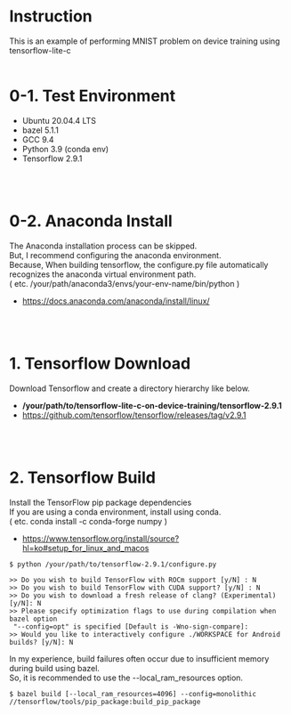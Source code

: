 # Instruction
 This is an example of performing MNIST problem on device training using tensorflow-lite-c
<br>
<br>
  
# 0-1. Test Environment
- Ubuntu 20.04.4 LTS
- bazel 5.1.1 
- GCC 9.4
- Python 3.9 (conda env)
- Tensorflow 2.9.1
<br>
<br>
  
# 0-2. Anaconda Install
The Anaconda installation process can be skipped.  
But, I recommend configuring the anaconda environment.  
Because, When building tensorflow, the configure.py file automatically recognizes the anaconda virtual environment path.  
( etc. /your/path/anaconda3/envs/your-env-name/bin/python )
- https://docs.anaconda.com/anaconda/install/linux/
<br>
<br>

# 1. Tensorflow Download
Download Tensorflow and create a directory hierarchy like below.  
- **/your/path/to/tensorflow-lite-c-on-device-training/tensorflow-2.9.1**
- https://github.com/tensorflow/tensorflow/releases/tag/v2.9.1
<br>
<br>

# 2. Tensorflow Build
Install the TensorFlow pip package dependencies  
If you are using a conda environment, install using conda.  
( etc. conda install -c conda-forge numpy )
- https://www.tensorflow.org/install/source?hl=ko#setup_for_linux_and_macos
  
```
$ python /your/path/to/tensorflow-2.9.1/configure.py

>> Do you wish to build TensorFlow with ROCm support [y/N] : N
>> Do you wish to build TensorFlow with CUDA support? [y/N] : N
>> Do you wish to download a fresh release of clang? (Experimental) [y/N]: N
>> Please specify optimization flags to use during compilation when bazel option
 "--config=opt" is specified [Default is -Wno-sign-compare]: 
>> Would you like to interactively configure ./WORKSPACE for Android builds? [y/N]: N
```
  
In my experience, build failures often occur due to insufficient memory during build using bazel.  
So, it is recommended to use the --local_ram_resources option.
```
$ bazel build [--local_ram_resources=4096] --config=monolithic //tensorflow/tools/pip_package:build_pip_package
```